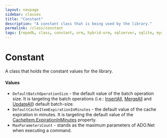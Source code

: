 ```yaml
---
layout: navpage
sidebar: classes
title: "Constant"
description: "A constant class that is being used by the library."
permalink: /class/constant
tags: [repodb, class, constant, orm, hybrid-orm, sqlserver, sqlite, mysql, postgresql]
---
```


# Constant

A class that holds the constant values for the library.

#### Values

- `DefaultBatchOperationSize` - the default value of the batch operation size. It is targeting the batch operations (i.e.: [InsertAll](/operation/insertall), [MergeAll](/operation/mergeall) and [UpdateAll](/operation/updateall)) default batch-size.
- `DefaultCacheItemExpirationInMinutes` - the default value of the cache expiration in minutes. It is targeting the default value of the [CacheItem.ExpirationInMinutes](/class/cacheitem) property.
- `MaxParametersCount` - stands as the maximum parameters of ADO.Net when executing a command.
